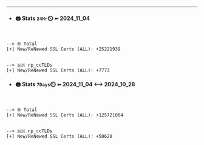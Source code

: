 

---
- #### 🖨️ **Stats** `24Hr`⏲️ ➼ 2024_11_04
```console


--> 🌐 Total
[+] New/ReNewed SSL Certs (ALL): +25221939


--> 🇳🇵 np_ccTLDs
[+] New/ReNewed SSL Certs (ALL): +7773

```

- #### 🖨️ **Stats** `7Days`⏲️ ➼ 2024_11_04 <--> 2024_10_28
```console


--> 🌐 Total
[+] New/ReNewed SSL Certs (ALL): +125721064


--> 🇳🇵 np_ccTLDs
[+] New/ReNewed SSL Certs (ALL): +50620

```

